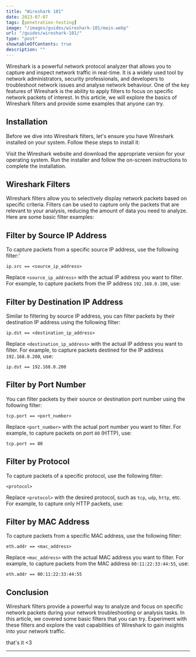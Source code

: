 ```yaml
---
title: "Wireshark 101"
date: 2023-07-07
tags: [penetration-testing]
image: "/images/guides/wireshark-101/main.webp"
url: "/guides/wireshark-101/"
type: "post"
showtableOfContents: true
description: ""
---
```


Wireshark is a powerful network protocol analyzer that allows you to capture and inspect network traffic in real-time. It is a widely used tool by network administrators, security professionals, and developers to troubleshoot network issues and analyse network behaviour. One of the key features of Wireshark is the ability to apply filters to focus on specific network packets of interest. In this article, we will explore the basics of Wireshark filters and provide some examples that anyone can try.

## Installation
Before we dive into Wireshark filters, let's ensure you have Wireshark installed on your system. Follow these steps to install it:

Visit the Wireshark website and download the appropriate version for your operating system.
Run the installer and follow the on-screen instructions to complete the installation.

## Wireshark Filters
Wireshark filters allow you to selectively display network packets based on specific criteria. Filters can be used to capture only the packets that are relevant to your analysis, reducing the amount of data you need to analyze. Here are some basic filter examples:

## Filter by Source IP Address
To capture packets from a specific source IP address, use the following filter:'
```
ip.src == <source_ip_address>
```
Replace `<source_ip_address>` with the actual IP address you want to filter. For example, to capture packets from the IP address `192.168.0.100`, use:

## Filter by Destination IP Address
Similar to filtering by source IP address, you can filter packets by their destination IP address using the following filter:
```
ip.dst == <destination_ip_address>
```
Replace `<destination_ip_address>` with the actual IP address you want to filter. For example, to capture packets destined for the IP address `192.168.0.200`, use:
```
ip.dst == 192.168.0.200
```

##  Filter by Port Number
You can filter packets by their source or destination port number using the following filter:
```
tcp.port == <port_number>
```
Replace `<port_number>` with the actual port number you want to filter. For example, to capture packets on port `80` (HTTP), use:
```
tcp.port == 80
```

## Filter by Protocol

To capture packets of a specific protocol, use the following filter:
```
<protocol>
```
Replace `<protocol>` with the desired protocol, such as `tcp`, `udp`, `http`, etc. For example, to capture only HTTP packets, use:

## Filter by MAC Address
To capture packets from a specific MAC address, use the following filter:
```
eth.addr == <mac_address>
```
Replace `<mac_address>` with the actual MAC address you want to filter. For example, to capture packets from the MAC address `00:11:22:33:44:55`, use:
```
eth.addr == 00:11:22:33:44:55
```

## Conclusion
Wireshark filters provide a powerful way to analyze and focus on specific network packets during your network troubleshooting or analysis tasks. In this article, we covered some basic filters that you can try. Experiment with these filters and explore the vast capabilities of Wireshark to gain insights into your network traffic.

that's it <3

----

  